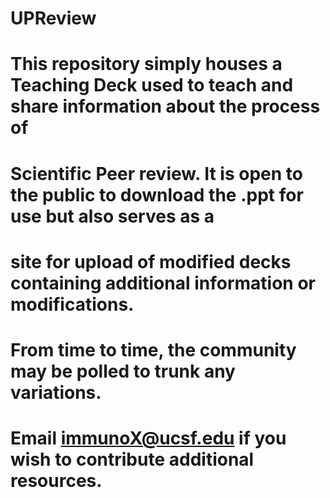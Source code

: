 # UPReview
# This repository simply houses a Teaching Deck used to teach and share information about the process of
# Scientific Peer review.    It is open to the public to download the .ppt for use but also serves as a 
# site for upload of modified decks containing additional information or modifications.
# From time to time, the community may be polled to trunk any variations.
# Email immunoX@ucsf.edu if you wish to contribute additional resources.
